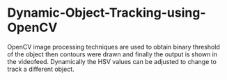 # Dynamic-Object-Tracking-using-OpenCV
OpenCV image processing techniques are used to obtain binary threshold of the object then contours were drawn and finally the output is shown in the videofeed.  Dynamically the HSV values can be adjusted to change to track a different object.
